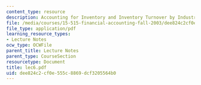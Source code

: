 ```yaml
---
content_type: resource
description: Accounting for Inventory and Inventory Turnover by Industry.
file: /media/courses/15-515-financial-accounting-fall-2003/dee824c2cf0e555c8869dcf3205564b0_lec6.pdf
file_type: application/pdf
learning_resource_types:
- Lecture Notes
ocw_type: OCWFile
parent_title: Lecture Notes
parent_type: CourseSection
resourcetype: Document
title: lec6.pdf
uid: dee824c2-cf0e-555c-8869-dcf3205564b0
---
```

